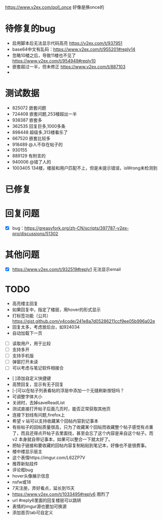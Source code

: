 https://www.v2ex.com/poll_once 好像是换once的

# 待修复的bug

- 启用脚本后无法显示代码高亮 https://v2ex.com/t/937951
- base64中文有乱码：https://www.v2ex.com/t/955201#reply14
- 忽略10楼之后，导致11楼也不见了 https://www.v2ex.com/t/954949#reply10
- 嵌套超过一半，但未修正 https://www.v2ex.com/t/887103
- 
# 测试数据

- 825072 嵌套问题
- 724408 嵌套问题,253楼超出一半
- 938387 嵌套多
- 362535 回复巨多,1000多条
- 898448 超级多,313楼看乐了
- 667520 嵌套比较多
- 918489 @人不存在帖子的
- 930155
- 889129 有附言的
- 940006 @错了人的
- 1003405 134楼，楼层和用户匹配不上，但是未提示错误，isWrong未检测到 

# 已修复
# 回复问题

- [x]  bug：https://greasyfork.org/zh-CN/scripts/397787-v2ex-pro/discussions/51302

# 其他问题

- [x] https://www.v2ex.com/t/932519#reply1 无法显示email 

# TODO

- 高亮楼主回复
- 如果回复中，指定了楼层，用hover的形式显示
- 打标签功能（公共）
  https://gist.github.com/y4code/241e8a7d05286211ccf9ee05b996a02e
- 回复太多，考虑放后台，如924034
- 自动加载下一页
- [ ] 读取用户，用于比较
- [ ] 支持多开
- [ ] 支持手机版
- [ ] 弹窗打开未读
- [ ] 可以考虑与笔记软件相接合
- [ ]添加自定义快捷键
- 高赞回复，显示有无子回复
- [-]可以在帖子列表看帖的浮层中添加一个无缝刷新按钮吗？
- 可调整字体大小
- 关闭时，去掉saveReadList
- 测试直接打开帖子后面几页时，能否正常获取其他页
- 连接下划线有问题,firefox上 
- 希望 v 站可以支持收藏某个回帖内容到记事本
- 有些帖子的回帖质量很高，只为了收藏某个回帖而收藏整个帖子感觉有点重了，而且还得点开帖子去里面找，甚至会忘了这个内容是来自这个帖子。而 v2 本身就自带记事本，如果可以整合一下就太好了。
- 把帖子链接和要收藏的回帖内容复制粘贴到笔记本，好像也不是很费事。
- 楼中楼显示层主
- 这个表情https://imgur.com/L62ZP7V
- 推荐新贴挂件
- 评论框bug
- hover头像展示信息
- nsfw或18
- 7天注册，弄好看点，延长到15天
- https://www.v2ex.com/t/1033495#reply6 图烈了
- url #reply6里面的回复楼层可以跳转
- 表情的imgur源也要加可换源
- 添加首页tab可自定义





